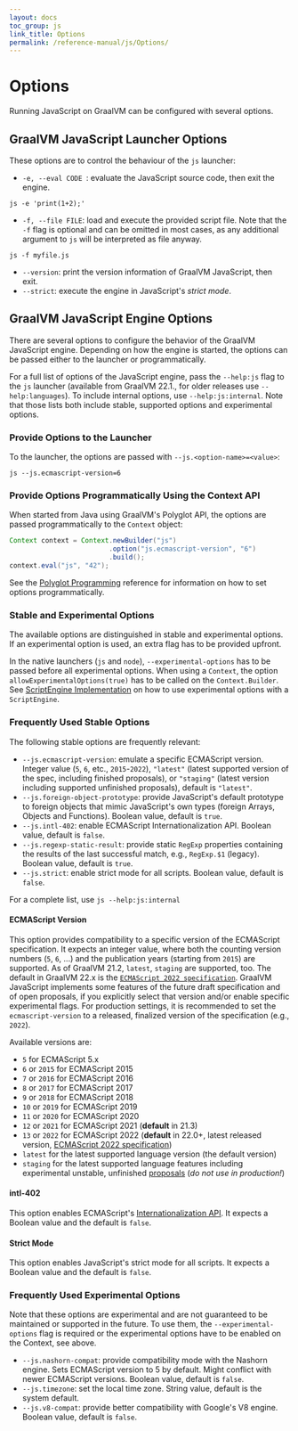 ```yaml
---
layout: docs
toc_group: js
link_title: Options
permalink: /reference-manual/js/Options/
---
```

# Options

Running JavaScript on GraalVM can be configured with several options.

## GraalVM JavaScript Launcher Options

These options are to control the behaviour of the `js` launcher:
* `-e, --eval CODE `: evaluate the JavaScript source code, then exit the engine.
```shell
js -e 'print(1+2);'
```
* `-f, --file FILE`: load and execute the provided script file. Note that the `-f` flag is optional and can be omitted in most cases, as any additional argument to `js` will be interpreted as file anyway.
```shell
js -f myfile.js
```
* `--version`: print the version information of GraalVM JavaScript, then exit.
* `--strict`: execute the engine in JavaScript's _strict mode_.

##  GraalVM JavaScript Engine Options

There are several options to configure the behavior of the GraalVM JavaScript engine.
Depending on how the engine is started, the options can be passed either to the launcher or programmatically.

For a full list of options of the JavaScript engine, pass the `--help:js` flag to the `js` launcher (available from GraalVM 22.1., for older releases use `--help:languages`).
To include internal options, use `--help:js:internal`.
Note that those lists both include stable, supported options and experimental options.

### Provide Options to the Launcher
To the launcher, the options are passed with `--js.<option-name>=<value>`:
```shell
js --js.ecmascript-version=6
```

### Provide Options Programmatically Using the Context API
When started from Java using GraalVM's Polyglot API, the options are passed programmatically to the `Context` object:
```java
Context context = Context.newBuilder("js")
                         .option("js.ecmascript-version", "6")
                         .build();
context.eval("js", "42");
```

See the [Polyglot Programming](https://github.com/oracle/graal/blob/master/docs/reference-manual/polyglot-programming.md#passing-options-programmatically) reference for information on how to set options programmatically.

### Stable and Experimental Options

The available options are distinguished in stable and experimental options.
If an experimental option is used, an extra flag has to be provided upfront.

In the native launchers (`js` and `node`), `--experimental-options` has to be passed before all experimental options.
When using a `Context`, the option `allowExperimentalOptions(true)` has to be called on the `Context.Builder`.
See [ScriptEngine Implementation](ScriptEngine.md) on how to use experimental options with a `ScriptEngine`.

### Frequently Used Stable Options

The following stable options are frequently relevant:
   * `--js.ecmascript-version`: emulate a specific ECMAScript version. Integer value (`5`, `6`, etc., `2015`-`2022`), `"latest"` (latest supported version of the spec, including finished proposals), or `"staging"` (latest version including supported unfinished proposals), default is `"latest"`.
   * `--js.foreign-object-prototype`: provide JavaScript's default prototype to foreign objects that mimic JavaScript's own types (foreign Arrays, Objects and Functions). Boolean value, default is `true`.
   * `--js.intl-402`: enable ECMAScript Internationalization API. Boolean value, default is `false`.
   * `--js.regexp-static-result`: provide static `RegExp` properties containing the results of the last successful match, e.g., `RegExp.$1` (legacy). Boolean value, default is `true`.
   * `--js.strict`: enable strict mode for all scripts. Boolean value, default is `false`.

For a complete list, use `js --help:js:internal`

#### ECMAScript Version

This option provides compatibility to a specific version of the ECMAScript specification.
It expects an integer value, where both the counting version numbers (`5`, `6`, ...) and the publication years (starting from `2015`) are supported.
As of GraalVM 21.2, `latest`, `staging` are supported, too.
The default in GraalVM 22.x is the [`ECMAScript 2022 specification`](https://tc39.es/ecma262/).
GraalVM JavaScript implements some features of the future draft specification and of open proposals, if you explicitly select that version and/or enable specific experimental flags.
For production settings, it is recommended to set the `ecmascript-version` to a released, finalized version of the specification (e.g., `2022`).

Available versions are:
* `5` for ECMAScript 5.x
* `6` or `2015` for ECMAScript 2015
* `7` or `2016` for ECMAScript 2016
* `8` or `2017` for ECMAScript 2017
* `9` or `2018` for ECMAScript 2018
* `10` or `2019` for ECMAScript 2019
* `11` or `2020` for ECMAScript 2020
* `12` or `2021` for ECMAScript 2021 (**default** in 21.3)
* `13` or `2022` for ECMAScript 2022 (**default** in 22.0+, latest released version, [ECMAScript 2022 specification](https://262.ecma-international.org/13.0/))
* `latest` for the latest supported language version (the default version)
* `staging` for the latest supported language features including experimental unstable, unfinished [proposals](https://github.com/tc39/proposals) (_do not use in production!_)

#### intl-402

This option enables ECMAScript's [Internationalization API](https://tc39.github.io/ecma402/).
It expects a Boolean value and the default is `false`.

#### Strict Mode

This option enables JavaScript's strict mode for all scripts.
It expects a Boolean value and the default is `false`.

### Frequently Used Experimental Options
Note that these options are experimental and are not guaranteed to be maintained or supported in the future.
To use them, the `--experimental-options` flag is required or the experimental options have to be enabled on the Context, see above.

   * `--js.nashorn-compat`: provide compatibility mode with the Nashorn engine. Sets ECMAScript version to 5 by default. Might conflict with newer ECMAScript versions. Boolean value, default is `false`.
   * `--js.timezone`: set the local time zone. String value, default is the system default.
   * `--js.v8-compat`: provide better compatibility with Google's V8 engine. Boolean value, default is `false`.
